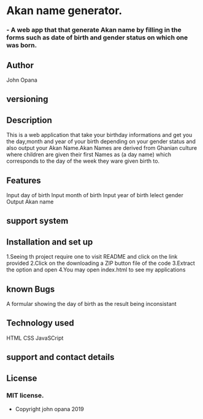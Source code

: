 # Akan name generator.

### - A web app that that generate Akan name by filling in the forms  such as date of birth and gender status on which one was born.

## Author
John Opana
## versioning

## Description

This is a web application that take your birthday informations and get you the day,month and year of your birth depending on your gender status and also output your Akan Name.Akan Names are derived from Ghanian culture where children are given their first Names as (a day name) which corresponds to the day of the week they ware given birth to.

## Features
Input day of birth
Input month of birth
Input year of birth
Ielect gender
Output Akan name
## support system


## Installation and set up
1.Seeing th project require one to visit README and click on the link provided
2.Click on the downloading a ZIP button file of the code
3.Extract the option and open
4.You may open index.html to see my applications

## known Bugs
A formular showing the day of birth as the result being inconsistant


## Technology used
HTML
CSS
JavaSCript

## support and contact details

## License

### MIT license.

* Copyright john opana 2019




